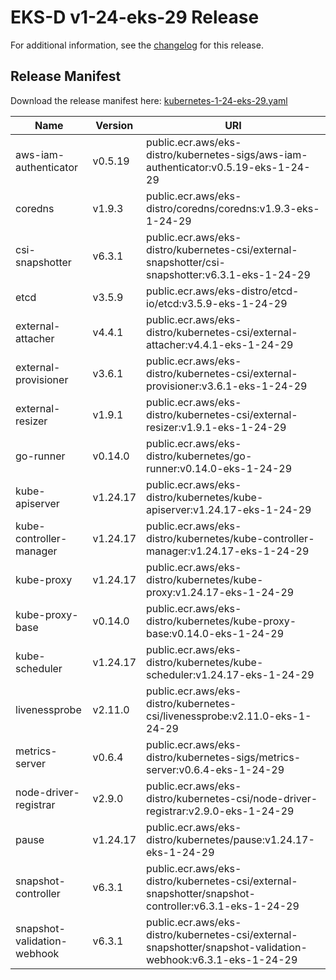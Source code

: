 # EKS-D v1-24-eks-29 Release

For additional information, see the [changelog](CHANGELOG-v1-24-eks-29.md) for this release.

## Release Manifest

Download the release manifest here: [kubernetes-1-24-eks-29.yaml](https://distro.eks.amazonaws.com/kubernetes-1-24/kubernetes-1-24-eks-29.yaml)

| Name | Version | URI |
|------|---------|-----|
| aws-iam-authenticator | v0.5.19 | public.ecr.aws/eks-distro/kubernetes-sigs/aws-iam-authenticator:v0.5.19-eks-1-24-29 |
| coredns | v1.9.3 | public.ecr.aws/eks-distro/coredns/coredns:v1.9.3-eks-1-24-29 |
| csi-snapshotter | v6.3.1 | public.ecr.aws/eks-distro/kubernetes-csi/external-snapshotter/csi-snapshotter:v6.3.1-eks-1-24-29 |
| etcd | v3.5.9 | public.ecr.aws/eks-distro/etcd-io/etcd:v3.5.9-eks-1-24-29 |
| external-attacher | v4.4.1 | public.ecr.aws/eks-distro/kubernetes-csi/external-attacher:v4.4.1-eks-1-24-29 |
| external-provisioner | v3.6.1 | public.ecr.aws/eks-distro/kubernetes-csi/external-provisioner:v3.6.1-eks-1-24-29 |
| external-resizer | v1.9.1 | public.ecr.aws/eks-distro/kubernetes-csi/external-resizer:v1.9.1-eks-1-24-29 |
| go-runner | v0.14.0 | public.ecr.aws/eks-distro/kubernetes/go-runner:v0.14.0-eks-1-24-29 |
| kube-apiserver | v1.24.17 | public.ecr.aws/eks-distro/kubernetes/kube-apiserver:v1.24.17-eks-1-24-29 |
| kube-controller-manager | v1.24.17 | public.ecr.aws/eks-distro/kubernetes/kube-controller-manager:v1.24.17-eks-1-24-29 |
| kube-proxy | v1.24.17 | public.ecr.aws/eks-distro/kubernetes/kube-proxy:v1.24.17-eks-1-24-29 |
| kube-proxy-base | v0.14.0 | public.ecr.aws/eks-distro/kubernetes/kube-proxy-base:v0.14.0-eks-1-24-29 |
| kube-scheduler | v1.24.17 | public.ecr.aws/eks-distro/kubernetes/kube-scheduler:v1.24.17-eks-1-24-29 |
| livenessprobe | v2.11.0 | public.ecr.aws/eks-distro/kubernetes-csi/livenessprobe:v2.11.0-eks-1-24-29 |
| metrics-server | v0.6.4 | public.ecr.aws/eks-distro/kubernetes-sigs/metrics-server:v0.6.4-eks-1-24-29 |
| node-driver-registrar | v2.9.0 | public.ecr.aws/eks-distro/kubernetes-csi/node-driver-registrar:v2.9.0-eks-1-24-29 |
| pause | v1.24.17 | public.ecr.aws/eks-distro/kubernetes/pause:v1.24.17-eks-1-24-29 |
| snapshot-controller | v6.3.1 | public.ecr.aws/eks-distro/kubernetes-csi/external-snapshotter/snapshot-controller:v6.3.1-eks-1-24-29 |
| snapshot-validation-webhook | v6.3.1 | public.ecr.aws/eks-distro/kubernetes-csi/external-snapshotter/snapshot-validation-webhook:v6.3.1-eks-1-24-29 |
